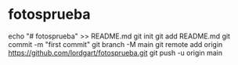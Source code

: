 # fotosprueba
echo "# fotosprueba" >> README.md
git init
git add README.md
git commit -m "first commit"
git branch -M main
git remote add origin https://github.com/lordgart/fotosprueba.git
git push -u origin main
